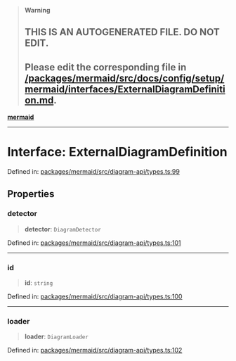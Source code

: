 > **Warning**
>
> ## THIS IS AN AUTOGENERATED FILE. DO NOT EDIT.
>
> ## Please edit the corresponding file in [/packages/mermaid/src/docs/config/setup/mermaid/interfaces/ExternalDiagramDefinition.md](../../../../../packages/mermaid/src/docs/config/setup/mermaid/interfaces/ExternalDiagramDefinition.md).

[**mermaid**](../../README.md)

---

# Interface: ExternalDiagramDefinition

Defined in: [packages/mermaid/src/diagram-api/types.ts:99](https://github.com/mermaid-js/mermaid/blob/master/packages/mermaid/src/diagram-api/types.ts#L99)

## Properties

### detector

> **detector**: `DiagramDetector`

Defined in: [packages/mermaid/src/diagram-api/types.ts:101](https://github.com/mermaid-js/mermaid/blob/master/packages/mermaid/src/diagram-api/types.ts#L101)

---

### id

> **id**: `string`

Defined in: [packages/mermaid/src/diagram-api/types.ts:100](https://github.com/mermaid-js/mermaid/blob/master/packages/mermaid/src/diagram-api/types.ts#L100)

---

### loader

> **loader**: `DiagramLoader`

Defined in: [packages/mermaid/src/diagram-api/types.ts:102](https://github.com/mermaid-js/mermaid/blob/master/packages/mermaid/src/diagram-api/types.ts#L102)
